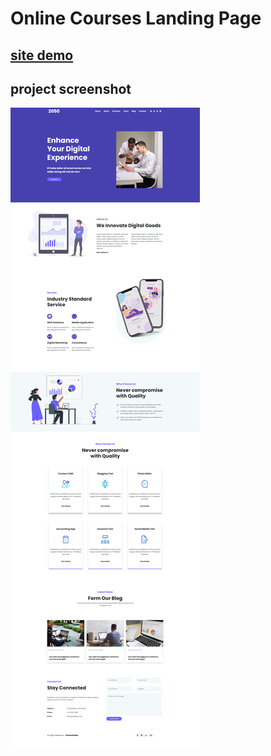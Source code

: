 # Online Courses Landing Page

## [site demo](https://khalilhasan23.github.io/mystro-landing-page/)


## project screenshot
![](https://github.com/khalilhasan23/mystro-2-landing-page/blob/main/FireShot%20Capture%20032%20-%202050%20-%20.png)
